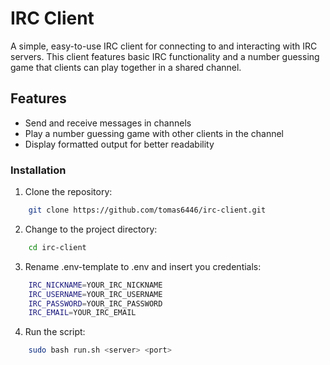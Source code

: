 # IRC Client

A simple, easy-to-use IRC client for connecting to and interacting with IRC servers. 
This client features basic IRC functionality and a number guessing game that clients can play together in a shared channel.

## Features

- Send and receive messages in channels
- Play a number guessing game with other clients in the channel
- Display formatted output for better readability

### Installation

1. Clone the repository:
```bash
    git clone https://github.com/tomas6446/irc-client.git
```
2. Change to the project directory:
```bash
    cd irc-client
```
3. Rename .env-template to .env and insert you credentials:
```bash
    IRC_NICKNAME=YOUR_IRC_NICKNAME
    IRC_USERNAME=YOUR_IRC_USERNAME
    IRC_PASSWORD=YOUR_IRC_PASSWORD
    IRC_EMAIL=YOUR_IRC_EMAIL
```
4. Run the script:
```bash
    sudo bash run.sh <server> <port>
```




